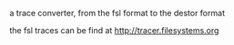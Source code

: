 a trace converter, from the fsl format to the destor format

the fsl traces can be find at http://tracer.filesystems.org
